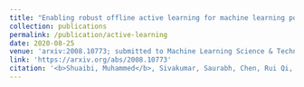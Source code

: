 ```yaml
---
title: "Enabling robust offline active learning for machine learning potentials using simple physics-based priors"
collection: publications
permalink: /publication/active-learning
date: 2020-08-25
venue: 'arxiv:2008.10773; submitted to Machine Learning Science & Technology'
link: 'https://arxiv.org/abs/2008.10773'
citation: '<b>Shuaibi, Muhammed</b>, Sivakumar, Saurabh, Chen, Rui Qi, and Ulissi, W. Zachary.  Enabling robust offline  active  learning  for  machine  learning  potentials  using  simple  physics-based  priors. <i>arXivpreprint arXiv:2008.10773</i>'
---
```

